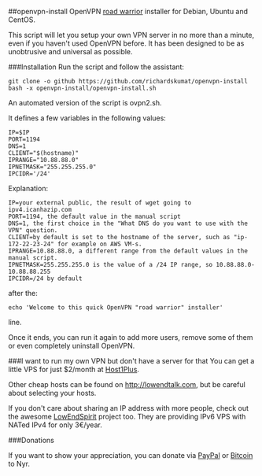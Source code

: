 ##openvpn-install
OpenVPN [road warrior](http://en.wikipedia.org/wiki/Road_warrior_%28computing%29) installer for Debian, Ubuntu and CentOS.

This script will let you setup your own VPN server in no more than a minute, even if you haven't used OpenVPN before. It has been designed to be as unobtrusive and universal as possible.

###Installation
Run the script and follow the assistant:

```
git clone -o github https://github.com/richardskumat/openvpn-install
bash -x openvpn-install/openvpn-install.sh
```

An automated version of the script is ovpn2.sh.

It defines a few variables in the following values:

```
IP=$IP
PORT=1194
DNS=1
CLIENT="$(hostname)"
IPRANGE="10.88.88.0"
IPNETMASK="255.255.255.0"
IPCIDR='/24'
```

Explanation:

```
IP=your external public, the result of wget going to ipv4.icanhazip.com
PORT=1194, the default value in the manual script
DNS=1, the first choice in the "What DNS do you want to use with the VPN" question.
CLIENT=by default is set to the hostname of the server, such as "ip-172-22-23-24" for example on AWS VM-s.
IPRANGE=10.88.88.0, a different range from the default values in the manual script.
IPNETMASK=255.255.255.0 is the value of a /24 IP range, so 10.88.88.0-10.88.88.255
IPCIDR=/24 by default
```

after the:

```
echo 'Welcome to this quick OpenVPN "road warrior" installer'
```

line.

Once it ends, you can run it again to add more users, remove some of them or even completely uninstall OpenVPN.

###I want to run my own VPN but don't have a server for that
You can get a little VPS for just $2/month at [Host1Plus](https://affiliates.host1plus.com/ref/nyr.html).

Other cheap hosts can be found on http://lowendtalk.com, but be careful about selecting your hosts.

If you don't care about sharing an IP address with more people, check out the awesome [LowEndSpirit](http://lowendspirit.com/) project too. They are providing IPv6 VPS with NATed IPv4 for only 3€/year.

###Donations

If you want to show your appreciation, you can donate via [PayPal](https://www.paypal.com/cgi-bin/webscr?cmd=_s-xclick&hosted_button_id=VBAYDL34Z7J6L) or [Bitcoin](https://www.coinbase.com/Nyr) to Nyr.
